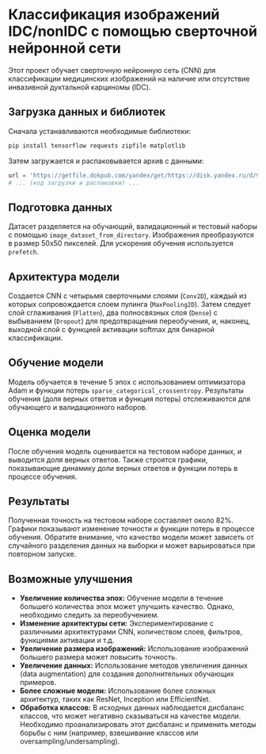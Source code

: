 # Классификация изображений IDC/nonIDC с помощью сверточной нейронной сети

Этот проект обучает сверточную нейронную сеть (CNN) для классификации медицинских изображений на наличие или отсутствие инвазивной дуктальной карциномы (IDC).

## Загрузка данных и библиотек

Сначала устанавливаются необходимые библиотеки:

```bash
pip install tensorflow requests zipfile matplotlib
```

Затем загружается и распаковывается архив с данными:

```python
url = 'https://getfile.dokpub.com/yandex/get/https://disk.yandex.ru/d/99k-shgJn4yOXg'
# ... (код загрузки и распаковки) ...
```

## Подготовка данных

Датасет разделяется на обучающий, валидационный и тестовый наборы с помощью `image_dataset_from_directory`.  Изображения преобразуются в размер 50x50 пикселей.  Для ускорения обучения используется  `prefetch`.

## Архитектура модели

Создается CNN с четырьмя сверточными слоями (`Conv2D`), каждый из которых сопровождается слоем пулинга (`MaxPooling2D`).  Затем следует слой сглаживания (`Flatten`), два полносвязных слоя (`Dense`) с выбыванием (`Dropout`) для предотвращения переобучения, и, наконец, выходной слой с функцией активации softmax для бинарной классификации.

## Обучение модели

Модель обучается в течение 5 эпох с использованием оптимизатора Adam и функции потерь `sparse_categorical_crossentropy`.  Результаты обучения (доля верных ответов и функция потерь) отслеживаются для обучающего и валидационного наборов.


## Оценка модели

После обучения модель оценивается на тестовом наборе данных, и выводится доля верных ответов.  Также строятся графики, показывающие динамику доли верных ответов и функции потерь в процессе обучения.

## Результаты

Полученная точность на тестовом наборе составляет около 82%.  Графики показывают изменение точности и функции потерь в процессе обучения.  Обратите внимание, что качество модели может зависеть от случайного разделения данных на выборки и может варьироваться при повторном запуске.


##  Возможные улучшения

* **Увеличение количества эпох:**  Обучение модели в течение большего количества эпох может улучшить качество.  Однако, необходимо следить за переобучением.
* **Изменение архитектуры сети:**  Экспериментирование с различными архитектурами CNN, количеством слоев, фильтров, функциями активации и т.д.
* **Увеличение размера изображений:**  Использование изображений большего размера может повысить точность.
* **Увеличение данных:**  Использование методов увеличения данных (data augmentation) для создания дополнительных обучающих примеров.
* **Более сложные модели:**  Использование более сложных архитектур, таких как ResNet, Inception или EfficientNet.
* **Обработка классов:**  В исходных данных наблюдается дисбаланс классов, что может негативно сказываться на качестве модели. Необходимо проанализировать этот дисбаланс и применить методы борьбы с ним (например, взвешивание классов или oversampling/undersampling).


